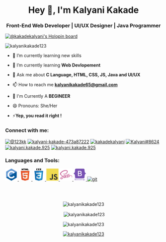 <h1 align="center">Hey 👋, I'm Kalyani Kakade</h1>
<h3 align="center">Front-End Web Developer | UI/UX Designer | Java Programmer</h3>

[![@kakadekalyani's Holopin board](https://holopin.me/kakadekalyani)](https://holopin.io/@kakadekalyani)
<p align="left">
  <img
    src="https://komarev.com/ghpvc/?username=kalyanikakade123&label=Profile%20views&color=0e75b6&style=flat"
    alt="kalyanikakade123"
  />
</p>

- 🔭 I’m currently learning new skills

- 🌱 I’m currently learning **Web Devlopement**
  <!-- 👯 I’m looking to collaborate on .../-->
  <!-- 🤔 I’m looking for help with ...-->

- 💬 Ask me about **C Language, HTML, CSS, JS, Java and UI/UX**

- 📫 How to reach me **kalyanikakade65@gmail.com**

- 🤔 I'm Currently A **BEGINEER**

- 😄 Pronouns: She/Her

- ⚡**Yep, you read it right !**

<h3 align="left">Connect with me:</h3>
<p align="left">
  <a href="https://codepen.io/123kk" target="blank"
    ><img
      align="center"
      src="https://cdn.jsdelivr.net/npm/simple-icons@3.0.1/icons/codepen.svg"
      alt="@123kk"
      height="30"
      width="40"
  /></a>
  <a href="https://www.linkedin.com/in/kalyani-kakade-473a87222/" target="blank"
    ><img
      align="center"
      src="https://raw.githubusercontent.com/rahuldkjain/github-profile-readme-generator/master/src/images/icons/Social/linked-in-alt.svg"
      alt="kalyani-kakade-473a87222"
      height="30"
      width="40"
  /></a>
  <a href="https://twitter.com/kakadekalyani" target="blank"
    ><img
      align="center"
      src="https://raw.githubusercontent.com/rahuldkjain/github-profile-readme-generator/master/src/images/icons/Social/twitter.svg"
      alt="kakadekalyani"
      height="30"
      width="40"
  /></a>
  <a href="https://discord.gg/Kalyani#8624" target="blank"><img align="center" src="https://raw.githubusercontent.com/rahuldkjain/github-profile-readme-generator/master/src/images/icons/Social/discord.svg" alt="Kalyani#8624" height="30" width="40" /></a>
  <a href="https://www.facebook.com/kalyani.kakade.925" target="blank"
    ><img
      align="center"
      src="https://cdn.jsdelivr.net/npm/simple-icons@3.0.1/icons/facebook.svg"
      alt="kalyani.kakade.925"
      height="30"
      width="40"
  /></a>
  <a href="https://www.instagram.com/kalyani.kakade.925/" target="blank"
    ><img
      align="center"
      src="https://cdn.jsdelivr.net/npm/simple-icons@3.0.1/icons/instagram.svg"
      alt="kalyani.kakade.925"
      height="30"
      width="40"
  /></a>
</p>

<h3 align="left">Languages and Tools:</h3>

<p align="left">

  <a href="https://www.cprogramming.com/" target="_blank">
    <img
      src="https://raw.githubusercontent.com/devicons/devicon/master/icons/c/c-original.svg"
      alt="c"
      width="40"
      height="40"
    />
  </a>
  <a href="https://www.w3.org/html/" target="_blank">
    <img
      src="https://raw.githubusercontent.com/devicons/devicon/master/icons/html5/html5-original-wordmark.svg"
      alt="html5"
      width="40"
      height="40"
    />
  </a>
  <a href="https://www.w3schools.com/css/" target="_blank">
    <img
      src="https://raw.githubusercontent.com/devicons/devicon/master/icons/css3/css3-original-wordmark.svg"
      alt="css3"
      width="40"
      height="40"
    />
  </a>
  <a
    href="https://developer.mozilla.org/en-US/docs/Web/JavaScript"
    target="_blank"
  >
    <img
      src="https://raw.githubusercontent.com/devicons/devicon/master/icons/javascript/javascript-original.svg"
      alt="javascript"
      width="40"
      height="40"
    />
  </a>
  <a href="https://sass-lang.com" target="_blank">
    <img
      src="https://raw.githubusercontent.com/devicons/devicon/master/icons/sass/sass-original.svg"
      alt="sass"
      width="40"
      height="40"
    />
  </a>
  <a href="https://getbootstrap.com" target="_blank">
    <img
      src="https://raw.githubusercontent.com/devicons/devicon/master/icons/bootstrap/bootstrap-plain-wordmark.svg"
      alt="bootstrap"
      width="40"
      height="40"
    />
  </a>
  <a href="https://git-scm.com/" target="_blank">
    <img
      src="https://www.vectorlogo.zone/logos/git-scm/git-scm-icon.svg"
      alt="git"
      width="40"
      height="40"
    />
  </a>
</p>
<br/><br/>
<p align="center">
  <img
    align="center"
    src="https://github-readme-stats.vercel.app/api/top-langs?username=kalyanikakade123&show_icons=true&locale=en&layout=compact"
    alt="kalyanikakade123"
  />
</p>

<p align="center">
  &nbsp;<img
    align="center"
    src="https://github-readme-stats.vercel.app/api?username=kalyanikakade123&show_icons=true&locale=en"
    alt="kalyanikakade123"
  />
</p>

<p align="center" >
  <img
    align="center"
    src="https://github-readme-streak-stats.herokuapp.com/?user=kalyanikakade123&"
    alt="kalyanikakade123"
  />
</p>

<p align="center">
  <a href="https://github.com/ryo-ma/github-profile-trophy"
    ><img
      src="https://github-profile-trophy.vercel.app/?username=kalyanikakade123"
      alt="kalyanikakade123"
  /></a>
</p>
